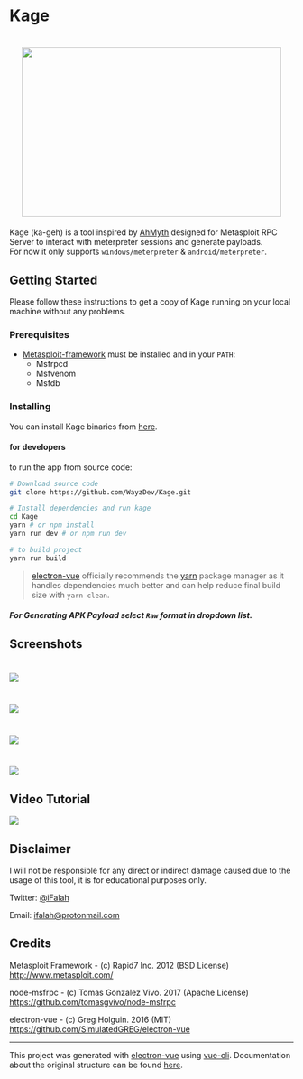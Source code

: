# Kage


<h1 align="center">
  <img width="460" height="300" src="https://github.com/WayzDev/Kage/blob/master/static/kage-logo.svg">
</h1>

   
Kage (ka-geh) is a tool inspired by [AhMyth](https://github.com/AhMyth/AhMyth-Android-RAT) designed for Metasploit RPC Server to interact with meterpreter sessions and generate payloads.<br>
For now it only supports `windows/meterpreter` & `android/meterpreter`.

## Getting Started
Please follow these instructions to get a copy of Kage running on your local machine without any problems.
### Prerequisites
* [Metasploit-framework](https://github.com/rapid7/metasploit-framework) must be installed and in your `PATH`:
    * Msfrpcd
    * Msfvenom
    * Msfdb


### Installing
You can install Kage binaries from [here](https://github.com/WayzDev/Kage/releases).
#### for developers
to run the app from source code:
```bash
# Download source code
git clone https://github.com/WayzDev/Kage.git

# Install dependencies and run kage
cd Kage
yarn # or npm install
yarn run dev # or npm run dev

# to build project
yarn run build
```
> [electron-vue](https://simulatedgreg.gitbooks.io/electron-vue/content/en/getting_started.html) officially recommends the [yarn](https://yarnpkg.com/en/) package manager as it handles dependencies much better and can help reduce final build size with `yarn clean`. 


##### For Generating APK Payload select `Raw` format in dropdown list. 

## Screenshots
<h1>
  <img src="https://github.com/WayzDev/Kage/blob/master/screenshots/dashboard.png"/>
</h1>
<h1>
  <img src="https://github.com/WayzDev/Kage/blob/master/screenshots/sessions.png"/>
</h1>
<h1>
  <img src="https://github.com/WayzDev/Kage/blob/master/screenshots/control-panel1.png"/>
</h1>
<h1>
  <img src="https://github.com/WayzDev/Kage/blob/master/screenshots/file-manager.png"/>
</h1>

## Video Tutorial

<a href="https://vimeo.com/319338721" target="_blank"><img src="https://github.com/WayzDev/Kage/blob/master/screenshots/server.png" />
</a>


## Disclaimer 
I will not be responsible for any direct or indirect damage caused due to the usage of this tool, it is for educational purposes only.

Twitter: [@iFalah](https://twitter.com/ifalah_)

Email: ifalah@protonmail.com

## Credits
Metasploit Framework - (c) Rapid7 Inc. 2012 (BSD License)<br>
http://www.metasploit.com/

node-msfrpc - (c) Tomas Gonzalez Vivo. 2017 (Apache License)<br>
https://github.com/tomasgvivo/node-msfrpc

electron-vue - (c) Greg Holguin. 2016 (MIT)<br>
https://github.com/SimulatedGREG/electron-vue

---

This project was generated with [electron-vue](https://github.com/SimulatedGREG/electron-vue) using [vue-cli](https://github.com/vuejs/vue-cli). Documentation about the original structure can be found [here](https://simulatedgreg.gitbooks.io/electron-vue/content/index.html).
